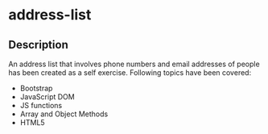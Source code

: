 # address-list
## Description

An address list that involves phone numbers and email addresses of people has been created as a self exercise. 
Following topics have been covered:
- Bootstrap
- JavaScript DOM
- JS functions
- Array and Object Methods
- HTML5
